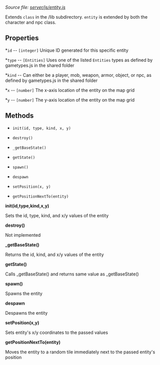 *Source file: [server/js/entity.js](https://github.com/browserquest/BrowserQuest/blob/master/server/js/entity.js)*

Extends `class` in the /lib subdirectory.  `entity` is extended by both the character and npc class. 

Properties
----------
*`id` -- `[integer]` Unique ID generated for this specific entity

*`type` -- `[Entities]` Uses one of the listed `Entities` types as defined by gametypes.js in the shared folder

*`kind` -- Can either be a player, mob, weapon, armor, object, or npc, as defined by gametypes.js in the shared folder

*`x` -- `[number]` The x-axis location of the entity on the map grid

*`y` -- `[number]` The y-axis location of the entity on the map grid


Methods
-------
* `init(id, type, kind, x, y)`

* `destroy()`

* `_getBaseState()`

* `getState()`

* `spawn()`

* `despawn`

* `setPosition(x, y)`

* `getPositionNextTo(entity)`

**init(id,type,kind,x,y)**

Sets the id, type, kind, and x/y values of the entity

**destroy()**

Not implemented 

**_getBaseState()**

Returns the id, kind, and x/y values of the entity

**getState()**

Calls _getBaseState() and returns same value as _getBaseState()

**spawn()**

Spawns the entity

**despawn**

Despawns the entity

**setPosition(x,y)**

Sets entity's x/y coordinates to the passed values

**getPositionNextTo(entity)**

Moves the entity to a random tile immediately next to the passed entity's position